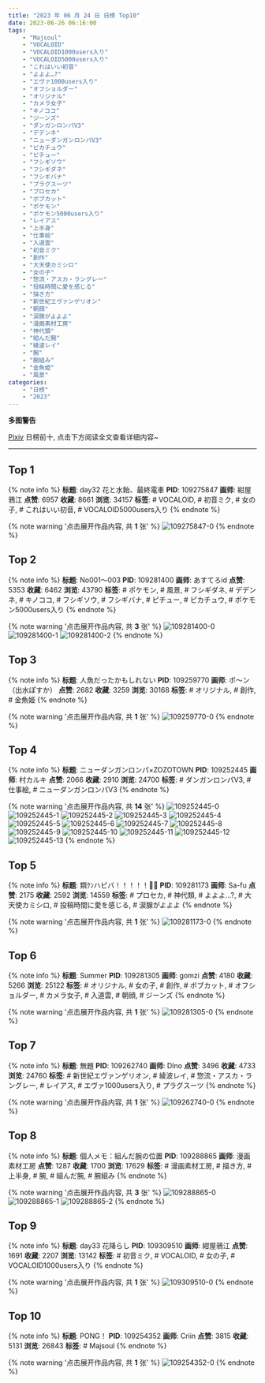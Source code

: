 ```yaml
---
title: "2023 年 06 月 24 日 日榜 Top10"
date: 2023-06-26 06:16:00
tags:
    - "Majsoul"
    - "VOCALOID"
    - "VOCALOID1000users入り"
    - "VOCALOID5000users入り"
    - "これはいい初音"
    - "よよよ…?"
    - "エヴァ1000users入り"
    - "オフショルダー"
    - "オリジナル"
    - "カメラ女子"
    - "キノココ"
    - "ジーンズ"
    - "ダンガンロンパV3"
    - "デデンネ"
    - "ニューダンガンロンパV3"
    - "ピカチュウ"
    - "ピチュー"
    - "フシギソウ"
    - "フシギダネ"
    - "フシギバナ"
    - "プラグスーツ"
    - "プロセカ"
    - "ボブカット"
    - "ポケモン"
    - "ポケモン5000users入り"
    - "レイアス"
    - "上半身"
    - "仕事絵"
    - "入道雲"
    - "初音ミク"
    - "創作"
    - "大天使カミシロ"
    - "女の子"
    - "惣流・アスカ・ラングレー"
    - "投稿時間に愛を感じる"
    - "描き方"
    - "新世紀エヴァンゲリオン"
    - "朝顔"
    - "涙腺がよよよ"
    - "漫画素材工房"
    - "神代類"
    - "組んだ腕"
    - "綾波レイ"
    - "腕"
    - "腕組み"
    - "金魚姫"
    - "風景"
categories:
    - "日榜"
    - "2023"
---
```


<i class="fa fa-triangle-exclamation"></i>**多图警告**<i class="fa fa-triangle-exclamation"></i>

[Pixiv](https://www.pixiv.net/) 日榜前十, 点击下方阅读全文查看详细内容~

<!-- more -->

---

## Top 1

{% note info %}
**标题**: day32 花と水飴、最終電車
**PID**: 109275847 **画师**: 紺屋鴉江
**点赞**: 6957 **收藏**: 8661 **浏览**: 34157
**标签**: # VOCALOID, # 初音ミク, # 女の子, # これはいい初音, # VOCALOID5000users入り
{% endnote %}

{% note warning '点击展开作品内容, 共 **1** 张' %}
![109275847-0](https://i.pixiv.re/img-original/img/2023/06/23/21/28/36/109275847_p0.jpg)
{% endnote %}

## Top 2

{% note info %}
**标题**: No001～003
**PID**: 109281400 **画师**: あすてろid
**点赞**: 5353 **收藏**: 6462 **浏览**: 43790
**标签**: # ポケモン, # 風景, # フシギダネ, # デデンネ, # キノココ, # フシギソウ, # フシギバナ, # ピチュー, # ピカチュウ, # ポケモン5000users入り
{% endnote %}

{% note warning '点击展开作品内容, 共 **3** 张' %}
![109281400-0](https://i.pixiv.re/img-original/img/2023/06/24/00/01/02/109281400_p0.jpg)
![109281400-1](https://i.pixiv.re/img-original/img/2023/06/24/00/01/02/109281400_p1.jpg)
![109281400-2](https://i.pixiv.re/img-original/img/2023/06/24/00/01/02/109281400_p2.jpg)
{% endnote %}

## Top 3

{% note info %}
**标题**: 人魚だったかもしれない
**PID**: 109259770 **画师**: ポ～ン（出水ぽすか）
**点赞**: 2682 **收藏**: 3259 **浏览**: 30168
**标签**: # オリジナル, # 創作, # 金魚姫
{% endnote %}

{% note warning '点击展开作品内容, 共 **1** 张' %}
![109259770-0](https://i.pixiv.re/img-original/img/2023/06/23/07/30/01/109259770_p0.jpg)
{% endnote %}

## Top 4

{% note info %}
**标题**: ニューダンガンロンパ×ZOZOTOWN
**PID**: 109252445 **画师**: 村カルキ
**点赞**: 2066 **收藏**: 2910 **浏览**: 24700
**标签**: # ダンガンロンパV3, # 仕事絵, # ニューダンガンロンパV3
{% endnote %}

{% note warning '点击展开作品内容, 共 **14** 张' %}
![109252445-0](https://i.pixiv.re/img-original/img/2023/06/23/17/59/56/109252445_p0.jpg)
![109252445-1](https://i.pixiv.re/img-original/img/2023/06/23/17/59/56/109252445_p1.jpg)
![109252445-2](https://i.pixiv.re/img-original/img/2023/06/23/17/59/56/109252445_p2.jpg)
![109252445-3](https://i.pixiv.re/img-original/img/2023/06/23/17/59/56/109252445_p3.jpg)
![109252445-4](https://i.pixiv.re/img-original/img/2023/06/23/17/59/56/109252445_p4.jpg)
![109252445-5](https://i.pixiv.re/img-original/img/2023/06/23/17/59/56/109252445_p5.jpg)
![109252445-6](https://i.pixiv.re/img-original/img/2023/06/23/17/59/56/109252445_p6.jpg)
![109252445-7](https://i.pixiv.re/img-original/img/2023/06/23/17/59/56/109252445_p7.jpg)
![109252445-8](https://i.pixiv.re/img-original/img/2023/06/23/17/59/56/109252445_p8.jpg)
![109252445-9](https://i.pixiv.re/img-original/img/2023/06/23/17/59/56/109252445_p9.jpg)
![109252445-10](https://i.pixiv.re/img-original/img/2023/06/23/17/59/56/109252445_p10.jpg)
![109252445-11](https://i.pixiv.re/img-original/img/2023/06/23/17/59/56/109252445_p11.jpg)
![109252445-12](https://i.pixiv.re/img-original/img/2023/06/23/17/59/56/109252445_p12.jpg)
![109252445-13](https://i.pixiv.re/img-original/img/2023/06/23/17/59/56/109252445_p13.jpg)
{% endnote %}

## Top 5

{% note info %}
**标题**: 類ｸﾝハピバ！！！！！🎂🎉
**PID**: 109281173 **画师**: Sa-fu
**点赞**: 2175 **收藏**: 2592 **浏览**: 14559
**标签**: # プロセカ, # 神代類, # よよよ…?, # 大天使カミシロ, # 投稿時間に愛を感じる, # 涙腺がよよよ
{% endnote %}

{% note warning '点击展开作品内容, 共 **1** 张' %}
![109281173-0](https://i.pixiv.re/img-original/img/2023/06/24/00/00/03/109281173_p0.jpg)
{% endnote %}

## Top 6

{% note info %}
**标题**: Summer
**PID**: 109281305 **画师**: gomzi
**点赞**: 4180 **收藏**: 5266 **浏览**: 25122
**标签**: # オリジナル, # 女の子, # 創作, # ボブカット, # オフショルダー, # カメラ女子, # 入道雲, # 朝顔, # ジーンズ
{% endnote %}

{% note warning '点击展开作品内容, 共 **1** 张' %}
![109281305-0](https://i.pixiv.re/img-original/img/2023/06/24/00/00/32/109281305_p0.jpg)
{% endnote %}

## Top 7

{% note info %}
**标题**: 無題
**PID**: 109262740 **画师**: DIno
**点赞**: 3496 **收藏**: 4733 **浏览**: 24760
**标签**: # 新世紀エヴァンゲリオン, # 綾波レイ, # 惣流・アスカ・ラングレー, # レイアス, # エヴァ1000users入り, # プラグスーツ
{% endnote %}

{% note warning '点击展开作品内容, 共 **1** 张' %}
![109262740-0](https://i.pixiv.re/img-original/img/2023/06/23/11/32/05/109262740_p0.jpg)
{% endnote %}

## Top 8

{% note info %}
**标题**: 個人メモ：組んだ腕の位置
**PID**: 109288865 **画师**: 漫画素材工房
**点赞**: 1287 **收藏**: 1700 **浏览**: 17629
**标签**: # 漫画素材工房, # 描き方, # 上半身, # 腕, # 組んだ腕, # 腕組み
{% endnote %}

{% note warning '点击展开作品内容, 共 **3** 张' %}
![109288865-0](https://i.pixiv.re/img-original/img/2023/06/24/07/00/04/109288865_p0.jpg)
![109288865-1](https://i.pixiv.re/img-original/img/2023/06/24/07/00/04/109288865_p1.jpg)
![109288865-2](https://i.pixiv.re/img-original/img/2023/06/24/07/00/04/109288865_p2.jpg)
{% endnote %}

## Top 9

{% note info %}
**标题**: day33 花降らし
**PID**: 109309510 **画师**: 紺屋鴉江
**点赞**: 1691 **收藏**: 2207 **浏览**: 13142
**标签**: # 初音ミク, # VOCALOID, # 女の子, # VOCALOID1000users入り
{% endnote %}

{% note warning '点击展开作品内容, 共 **1** 张' %}
![109309510-0](https://i.pixiv.re/img-original/img/2023/06/24/22/02/35/109309510_p0.jpg)
{% endnote %}

## Top 10

{% note info %}
**标题**: PONG！
**PID**: 109254352 **画师**: Criin
**点赞**: 3815 **收藏**: 5131 **浏览**: 26843
**标签**: # Majsoul
{% endnote %}

{% note warning '点击展开作品内容, 共 **1** 张' %}
![109254352-0](https://i.pixiv.re/img-original/img/2023/06/23/01/01/33/109254352_p0.jpg)
{% endnote %}
